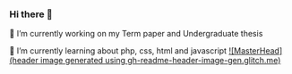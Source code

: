 ### Hi there 👋
🔭 I’m currently working on my Term paper and Undergraduate thesis

🌱 I’m currently learning about php, css, html and javascript
[![MasterHead](header image generated using gh-readme-header-image-gen.glitch.me)](https://github.com/oliveiraanaluisa)

<!--
**oliveiraanaluisa/oliveiraanaluisa** is a ✨ _special_ ✨ repository because its `README.md` (this file) appears on your GitHub profile.

Here are some ideas to get you started:

- 
- 
- 👯 I’m looking to collaborate on ...
- 🤔 I’m looking for help with ...
- 💬 Ask me about ...
- 📫 How to reach me: ...
- 😄 Pronouns: ...
- ⚡ Fun fact: ...
-->
